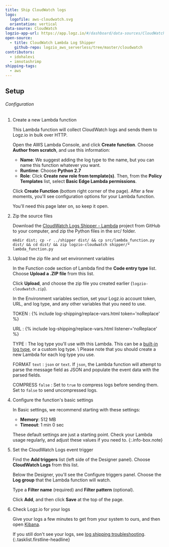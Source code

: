 ```yaml
---
title: Ship CloudWatch logs
logo:
  logofile: aws-cloudwatch.svg
  orientation: vertical
data-source: CloudWatch
logzio-app-url: https://app.logz.io/#/dashboard/data-sources/CloudWatch
open-source:
  - title: CloudWatch Lambda Log Shipper
    github-repo: logzio_aws_serverless/tree/master/cloudwatch
contributors:
  - idohalevi
  - imnotashrimp
shipping-tags:
  - aws
---
```


## Setup

###### Configuration

1.  Create a new Lambda function

    This Lambda function will collect CloudWatch logs and sends them to Logz.io in bulk over HTTP.

    Open the AWS Lambda Console, and click **Create function**.
    Choose **Author from scratch**, and use this information:

    * **Name**: We suggest adding the log type to the name, but you can name this function whatever you want.
    * **Runtime**: Choose **Python 2.7**
    * **Role**: Click **Create new role from template(s)**. Then, from the **Policy Templates** list, select **Basic Edge Lambda permissions**.

    Click **Create Function** (bottom right corner of the page). After a few moments, you'll see configuration options for your Lambda function.

    You'll need this page later on, so keep it open.

2.  Zip the source files

    Download the [CloudWatch Logs Shipper - Lambda](https://github.com/logzio/logzio_aws_serverless/tree/master/cloudwatch) project from GitHub to your computer, and zip the Python files in the src/ folder.

    ```shell
    mkdir dist; cp -r ../shipper dist/ && cp src/lambda_function.py dist/ && cd dist/ && zip logzio-cloudwatch shipper/* lambda_function.py
    ```

3.  Upload the zip file and set environment variables

    In the Function code section of Lambda find the **Code entry type** list. Choose **Upload a .ZIP file** from this list.

    Click **Upload**, and choose the zip file you created earlier (`logzio-cloudwatch.zip`).

    In the Environment variables section, set your Logz.io account token, URL, and log type, and any other variables that you need to use.

    TOKEN <span class="required-param"></span>
    : {% include log-shipping/replace-vars.html token='noReplace' %}
      <!-- logzio-inject:account-token -->

    URL <span class="required-param"></span>
    : {% include log-shipping/replace-vars.html listener='noReplace' %}
      <!-- logzio-inject:listener-url -->

    TYPE <span class="required-param"></span>
    : The log type you'll use with this Lambda.
      This can be a [built-in log type]({{site.baseurl}}/user-guide/log-shipping/built-in-log-types.html), or a custom log type. \\
      Please note that you should create a new Lambda for each log type you use.

    FORMAT <span class="default-param">`text`</span>
    : `json` or `text`.
      If `json`, the Lambda function will attempt to parse the message field as JSON and populate the event data with the parsed fields.

    COMPRESS <span class="default-param">`false`</span>
    : Set to `true` to compress logs before sending them. Set to `false` to send uncompressed logs.

4.  Configure the function's basic settings

    In Basic settings, we recommend starting with these settings:

    * **Memory**: 512 MB
    * **Timeout**: 1 min 0 sec

    These default settings are just a starting point.
    Check your Lambda usage regularly, and adjust these values if you need to.
    {:.info-box.note}

5.  Set the CloudWatch Logs event trigger

    Find the **Add triggers** list (left side of the Designer panel). Choose **CloudWatch Logs** from this list.

    Below the Designer, you'll see the Configure triggers panel. Choose the **Log group** that the Lambda function will watch.

    Type a **Filter name** (required) and **Filter pattern** (optional).

    Click **Add**, and then click **Save** at the top of the page.

6.  Check Logz.io for your logs

    Give your logs a few minutes to get from your system to ours, and then open [Kibana](https://app.logz.io/#/dashboard/kibana).

    If you still don't see your logs, see [log shipping troubleshooting]({{site.baseurl}}/user-guide/log-shipping/log-shipping-troubleshooting.html).
{:.tasklist.firstline-headline}
